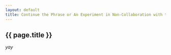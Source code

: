 ```yaml
---
layout: default
title: Continue the Phrase or An Experiment in Non-Collaboration with the Machine
---
```


## {{ page.title }}

_yay_

